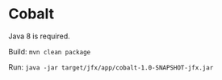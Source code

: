 Cobalt
======

Java 8 is required.

Build: `mvn clean package`

Run: `java -jar target/jfx/app/cobalt-1.0-SNAPSHOT-jfx.jar`
